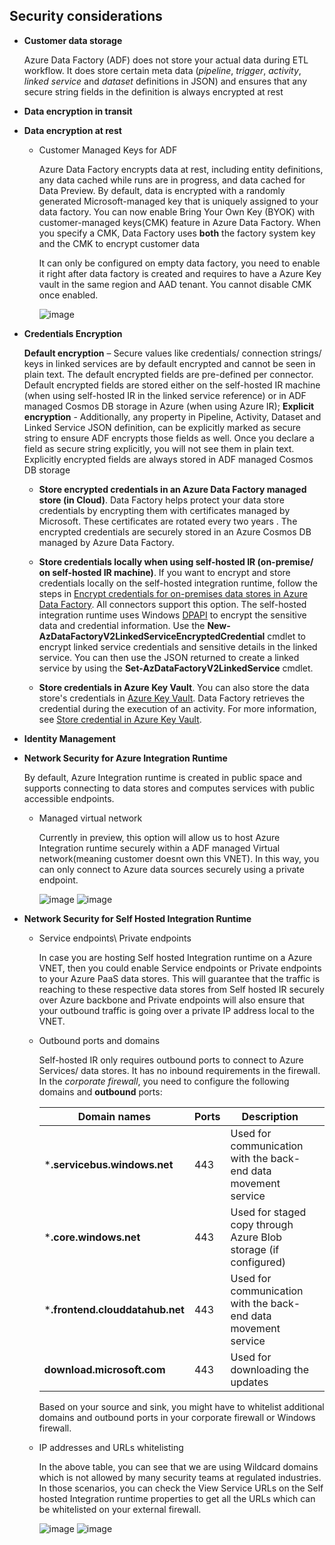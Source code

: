 ## Security considerations

- **Customer data storage**

  Azure Data Factory (ADF) does not store your actual data during ETL workflow. It does store certain meta data (*pipeline*, *trigger*, *activity*, *linked* *service* and *dataset* definitions in JSON) and ensures that any secure string fields in the definition is always encrypted at rest

- **Data encryption in transit**

- **Data encryption at rest**

  - Customer Managed Keys for ADF

    Azure Data Factory encrypts data at rest, including entity definitions, any data cached while runs are in progress, and data cached for Data Preview. By default, data is encrypted with a randomly generated Microsoft-managed key that is uniquely assigned to your data factory. You can now enable Bring Your Own Key (BYOK) with customer-managed keys(CMK) feature in Azure Data Factory. When you specify a CMK, Data Factory uses **both** the factory system key and the CMK to encrypt customer data

    It can only be configured on empty data factory, you need to enable it right after data factory is created and requires to have a Azure Key vault in the same region and AAD tenant. You cannot disable CMK once enabled.

    ![image](https://user-images.githubusercontent.com/22504173/90235263-0213dd80-ddef-11ea-9f4f-531557cfd734.png)

- **Credentials Encryption**

  **Default encryption** – Secure values like credentials/ connection strings/ keys in linked services are by default encrypted and cannot be seen in plain text. The default encrypted fields are pre-defined per connector. Default encrypted fields are stored either on the self-hosted IR machine (when using self-hosted IR in the linked service reference) or in ADF managed Cosmos DB storage in Azure (when using Azure IR); **Explicit encryption** - Additionally, any property in Pipeline, Activity, Dataset and Linked Service JSON definition, can be explicitly marked as secure string to ensure ADF encrypts those fields as well. Once you declare a field as secure string explicitly, you will not see them in plain text. Explicitly encrypted fields are always stored in ADF managed Cosmos DB storage

  - **Store encrypted credentials in an Azure Data Factory managed store (in Cloud)**. Data Factory helps protect your data store credentials by encrypting them with certificates managed by Microsoft. These certificates are rotated every two years . The encrypted credentials are securely stored in an Azure Cosmos DB managed by Azure Data Factory. 

  - **Store credentials locally when using self-hosted IR (on-premise/ on self-hosted IR machine)**. If you want to encrypt and store credentials locally on the self-hosted integration runtime, follow the steps in [Encrypt credentials for on-premises data stores in Azure Data Factory](https://docs.microsoft.com/en-us/azure/data-factory/encrypt-credentials-self-hosted-integration-runtime). All connectors support this option. The self-hosted integration runtime uses Windows [DPAPI](https://msdn.microsoft.com/library/ms995355.aspx) to encrypt the sensitive data and credential information. Use the **New-AzDataFactoryV2LinkedServiceEncryptedCredential** cmdlet to encrypt linked service credentials and sensitive details in the linked service. You can then use the JSON returned to create a linked service by using the **Set-AzDataFactoryV2LinkedService** cmdlet.

  - **Store credentials in Azure Key Vault**. You can also store the data store's credentials in [Azure Key Vault](https://azure.microsoft.com/services/key-vault/). Data Factory retrieves the credential during the execution of an activity. For more information, see [Store credential in Azure Key Vault](https://docs.microsoft.com/en-us/azure/data-factory/store-credentials-in-key-vault).

  

- **Identity Management**

- **Network Security for Azure Integration Runtime**

  By default, Azure Integration runtime is created in public space and supports connecting to data stores and computes services with public accessible endpoints. 

  - Managed virtual network

    Currently in preview, this option will allow us to host Azure Integration runtime securely within a ADF managed Virtual network(meaning customer doesnt own this VNET). In this way, you can only connect to Azure data sources securely using a private endpoint.

    ![image](https://user-images.githubusercontent.com/22504173/90241980-2628ec00-ddfa-11ea-90ce-c0e2e28fb4c8.png)
    ![image](https://user-images.githubusercontent.com/22504173/90242310-c7b03d80-ddfa-11ea-84d4-fd1d677a9f45.png)

    

- **Network Security for Self Hosted Integration Runtime**

  - Service endpoints\ Private endpoints

    In case you are hosting Self hosted Integration runtime on a Azure VNET, then you could enable Service endpoints or Private endpoints to your Azure PaaS data stores. This will guarantee that the traffic is reaching to these respective data stores from Self hosted IR securely over Azure backbone and Private endpoints will also ensure that your outbound traffic is going over a private IP address local to the VNET. 

  - Outbound ports and domains

    Self-hosted IR only requires outbound ports to connect to Azure Services/ data stores. It has no inbound requirements in the firewall. In the *corporate firewall*, you need to configure the following domains and **outbound** ports:

    | **Domain names**                | **Ports** | **Description**                                              |      |
    | ------------------------------- | --------- | ------------------------------------------------------------ | ---- |
    | ***.servicebus.windows.net**    | 443       | Used for communication with the back-end data movement service |      |
    | ***.core.windows.net**          | 443       | Used for staged copy through Azure Blob storage (if configured) |      |
    | ***.frontend.clouddatahub.net** | 443       | Used for communication with the back-end data movement service |      |
    | **download.microsoft.com**      | 443       | Used for downloading the updates                             |      |

    Based on your source and sink, you might have to whitelist additional domains and outbound ports in your corporate firewall or Windows firewall.

  - IP addresses and URLs whitelisting

    In the above table, you can see that we are using Wildcard domains which is not allowed by many security teams at regulated industries. In those scenarios, you can check the View Service URLs on the Self hosted Integration runtime properties to get all the URLs which can be whitelisted on your external firewall.

    ![image](https://user-images.githubusercontent.com/22504173/90240950-2b853700-ddf8-11ea-8a92-15756aeacfa4.png)
    ![image](https://user-images.githubusercontent.com/22504173/90241000-38a22600-ddf8-11ea-80b9-d2b7e6823a0a.png)

    

    

